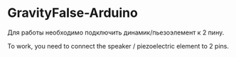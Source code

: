 # GravityFalse-Arduino

Для работы необходимо подключить динамик/пьезоэлемент к 2 пину.

To work, you need to connect the speaker / piezoelectric element to 2 pins.
